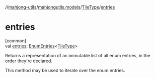//[mahjong-utils](../../../index.md)/[mahjongutils.models](../index.md)/[TileType](index.md)/[entries](entries.md)

# entries

[common]\
val [entries](entries.md): [EnumEntries](https://kotlinlang.org/api/latest/jvm/stdlib/kotlin.enums/-enum-entries/index.html)&lt;[TileType](index.md)&gt;

Returns a representation of an immutable list of all enum entries, in the order they're declared.

This method may be used to iterate over the enum entries.

